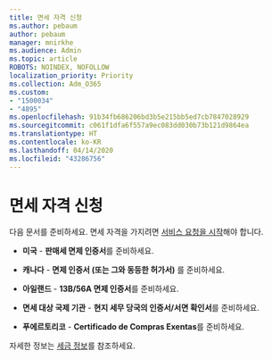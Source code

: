 ```yaml
---
title: 면세 자격 신청
ms.author: pebaum
author: pebaum
manager: mnirkhe
ms.audience: Admin
ms.topic: article
ROBOTS: NOINDEX, NOFOLLOW
localization_priority: Priority
ms.collection: Adm_O365
ms.custom:
- "1500034"
- "4895"
ms.openlocfilehash: 91b34fb686206bd3b5e215bb5ed7cb7847028929
ms.sourcegitcommit: c061f1dfa6f557a9ec083dd030b73b121d9864ea
ms.translationtype: HT
ms.contentlocale: ko-KR
ms.lasthandoff: 04/14/2020
ms.locfileid: "43286756"
---
```

# <a name="apply-for-tax-exempt-status"></a>면세 자격 신청

다음 문서를 준비하세요. 면세 자격을 가지려면 [서비스 요청을 시작](https://docs.microsoft.com/office365/admin/contact-support-for-business-products)해야 합니다.

- **미국** - **판매세 면제 인증서**를 준비하세요.

- **캐나다** - **면제 인증서 (또는 그와 동등한 허가서)** 를 준비하세요.

- **아일랜드** - **13B/56A 면제 인증서**를 준비하세요.

- **면세 대상 국제 기관** - **현지 세무 당국의 인증서/서면 확인서**를 준비하세요.

- **푸에르토리코** - **Certificado de Compras Exentas**를 준비하세요.

자세한 정보는 [세금 정보](https://docs.microsoft.com/microsoft-365/commerce/billing-and-payments/tax-information?view=o365-worldwide)를 참조하세요.
